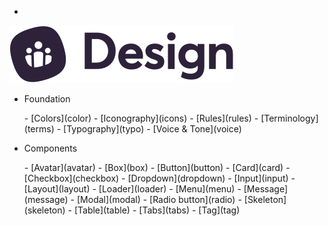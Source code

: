 - <a href="/" class="docsify-logo">
![](media/biings-ds-logo.svg ':no-zoom')
</a>

- <span class="subtitle is-7 has-text-dark has-text-weight-bold">Foundation</span>
<div class="menu is-small"><ul class="menu-list">
- [Colors](color)
- [Iconography](icons)
- [Rules](rules)
- [Terminology](terms)
- [Typography](typo)
- [Voice & Tone](voice)
</ul></div>
  
- <span class="subtitle is-7 has-text-dark has-text-weight-bold">Components</span>
<div class="menu is-small"><ul class="menu-list">
- [Avatar](avatar)
- [Box](box)
- [Button](button)
- [Card](card)
- [Checkbox](checkbox)
- [Dropdown](dropdown)
<!-- - [Illustration](illustration) -->
- [Input](input)
- [Layout](layout)
- [Loader](loader)
- [Menu](menu)
- [Message](message)
- [Modal](modal)
- [Radio button](radio)
- [Skeleton](skeleton)
- [Table](table)
- [Tabs](tabs)
- [Tag](tag)
</ul></div>